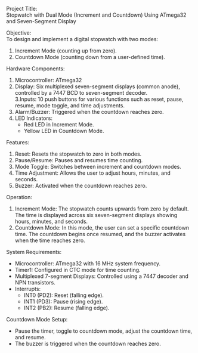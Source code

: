 Project Title:  
Stopwatch with Dual Mode (Increment and Countdown) Using ATmega32 and Seven-Segment Display

Objective:  
To design and implement a digital stopwatch with two modes:  
1. Increment Mode (counting up from zero).  
2. Countdown Mode (counting down from a user-defined time).

Hardware Components:  
1. Microcontroller: ATmega32  
2. Display: Six multiplexed seven-segment displays (common anode), controlled by a 7447 BCD to seven-segment decoder.  
3.Inputs: 10 push buttons for various functions such as reset, pause, resume, mode toggle, and time adjustments.  
4. Alarm/Buzzer: Triggered when the countdown reaches zero.  
5. LED Indicators:  
   - Red LED in Increment Mode.  
   - Yellow LED in Countdown Mode.

Features:
1. Reset: Resets the stopwatch to zero in both modes.
2. Pause/Resume: Pauses and resumes time counting.
3. Mode Toggle: Switches between increment and countdown modes.
4. Time Adjustment: Allows the user to adjust hours, minutes, and seconds.
5. Buzzer: Activated when the countdown reaches zero.

Operation:
1. Increment Mode: The stopwatch counts upwards from zero by default. The time is displayed across six seven-segment displays showing hours, minutes, and seconds.
2. Countdown Mode: In this mode, the user can set a specific countdown time. The countdown begins once resumed, and the buzzer activates when the time reaches zero.

System Requirements:
- Microcontroller: ATmega32 with 16 MHz system frequency.
- Timer1: Configured in CTC mode for time counting.
- Multiplexed 7-segment Displays: Controlled using a 7447 decoder and NPN transistors.
- Interrupts:  
  - INT0 (PD2): Reset (falling edge).
  - INT1 (PD3): Pause (rising edge).
  - INT2 (PB2): Resume (falling edge).

Countdown Mode Setup:
- Pause the timer, toggle to countdown mode, adjust the countdown time, and resume.
- The buzzer is triggered when the countdown reaches zero.
